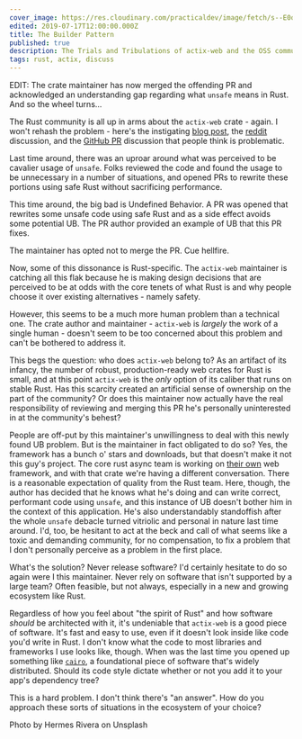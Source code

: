 ```yaml
---
cover_image: https://res.cloudinary.com/practicaldev/image/fetch/s--E0qFrBnr--/c_imagga_scale,f_auto,fl_progressive,h_420,q_auto,w_1000/https://thepracticaldev.s3.amazonaws.com/i/6byozbu5ld672kjcctwb.jpg
edited: 2019-07-17T12:00:00.000Z
title: The Builder Pattern
published: true
description: The Trials and Tribulations of actix-web and the OSS community
tags: rust, actix, discuss
---
```

EDIT: The crate maintainer has now merged the offending PR and acknowledged an understanding gap regarding what `unsafe` means in Rust.  And so the wheel turns...

The Rust community is all up in arms about the `actix-web` crate - again.  I won't rehash the problem - here's the instigating [blog post](https://64.github.io/actix/), the [reddit](https://www.reddit.com/r/rust/comments/ce09id/why_we_need_alternatives_to_actix/) discussion, and the [GitHub PR](https://github.com/actix/actix-web/pull/968) discussion that people think is problematic.

Last time around, there was an uproar around what was perceived to be cavalier usage of `unsafe`.  Folks reviewed the code and found the usage to be unnecessary in a number of situations, and opened PRs to rewrite these portions using safe Rust without sacrificing performance.

This time around, the big bad is Undefined Behavior.  A PR was opened that rewrites some unsafe code using safe Rust and as a side effect avoids some potential UB.  The PR author provided an example of UB that this PR fixes.

The maintainer has opted not to merge the PR.  Cue hellfire.

Now, some of this dissonance is Rust-specific.  The `actix-web` maintainer is catching all this flak because he is making design decisions that are perceived to be at odds with the core tenets of what Rust is and why people choose it over existing alternatives - namely safety.

However, this seems to be a much more human problem than a technical one.  The crate author and maintainer - `actix-web` is *largely* the work of a single human - doesn't seem to be too concerned about this problem and can't be bothered to address it.

This begs the question: who does `actix-web` belong to?  As an artifact of its infancy, the number of robust, production-ready web crates for Rust is small, and at this point `actix-web` is the *only* option of its caliber that runs on stable  Rust.  Has this scarcity created an artificial sense of ownership on the part of the community?  Or does this maintainer now actually have the real responsibility of reviewing and merging this PR he's personally uninterested in at the community's behest?

People are off-put by this maintainer's unwillingness to deal with this newly found UB problem.  But is the maintainer in fact obligated to do so?  Yes, the framework has a bunch o' stars and downloads, but that doesn't make it not this guy's project.  The core rust async team is working on [their own](https://github.com/rustasync/tide) web framework, and with that crate we're having a different conversation.  There is a reasonable expectation of quality from the Rust team.  Here, though, the author has decided that he knows what he's doing and can write correct, performant code using `unsafe`, and this instance of UB doesn't bother him in the context of this application.  He's also understandably standoffish after the whole `unsafe` debacle turned vitriolic and personal in nature last time around.  I'd, too, be hesitant to act at the beck and call of what seems like a toxic and demanding community, for no compensation, to fix a problem that I don't personally perceive as a problem in the first place.

What's the solution?  Never release software?  I'd certainly hesitate to do so again were I this maintainer.  Never rely on software that isn't supported by a large team?  Often feasible, but not always, especially in a new and growing ecosystem like Rust.

Regardless of how you feel about "the spirit of Rust" and how software *should* be architected with it, it's undeniable that `actix-web` is a good piece of software.  It's fast and easy to use, even if it doesn't look inside like code you'd write in Rust.  I don't know what the code to most libraries and frameworks I use looks like, though.  When was the last time you opened up something like [`cairo`](https://cairographics.org/), a foundational piece of software that's widely distributed.  Should its code style dictate whether or not you add it to your app's dependency tree?

This is a hard problem.  I don't think there's "an answer".  How do you approach these sorts of situations in the ecosystem of your choice?

Photo by Hermes Rivera on Unsplash

